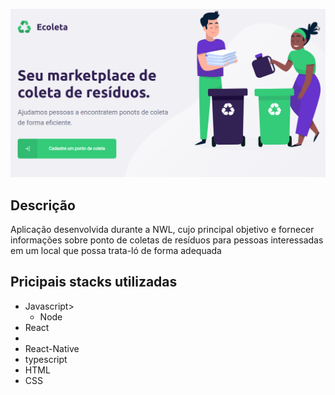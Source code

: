 <p align="center">
  <img src= "/uploads/ecoleta.png"
  width="700" heigth="700"><br>
</p>


## Descrição
Aplicação desenvolvida durante a NWL, cujo principal objetivo e fornecer informações sobre ponto de coletas de resíduos para pessoas interessadas em um local que possa trata-ló de forma adequada

<h2> Pricipais stacks utilizadas </h2>
<ul> 
  <li>Javascript>
    <ul> 
      <li>Node</li>
    </ul>
  <li>React<li>
  <li>React-Native</li>
  <li>typescript</li>
  <li>HTML</li>
  <li>CSS</li>
</ul>
